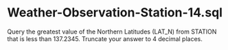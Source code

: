 # Weather-Observation-Station-14.sql
Query the greatest value of the Northern Latitudes (LAT_N) from STATION that is less than 137.2345. Truncate your answer to 4 decimal places.
